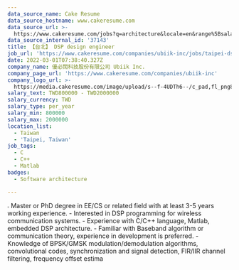 ```yaml
---
data_source_name: Cake Resume
data_source_hostname: www.cakeresume.com
data_source_url: >-
  https://www.cakeresume.com/jobs?q=architecture&locale=en&range%5Bsalary_range%5D%5Bmin%5D=1000000&page=4
data_source_internal_id: '37143'
title: 【台北】 DSP design engineer
job_url: 'https://www.cakeresume.com/companies/ubiik-inc/jobs/taipei-dsp-design-engineer'
date: 2022-03-01T07:38:40.327Z
company_name: 優必闊科技股份有限公司 Ubiik Inc.
company_page_url: 'https://www.cakeresume.com/companies/ubiik-inc'
company_logo_url: >-
  https://media.cakeresume.com/image/upload/s--f-4UDTh6--/c_pad,fl_png8,h_200,w_200/v1616729462/w5oshimuxmurdi30f270.png
salary_text: TWD800000 - TWD2000000
salary_currency: TWD
salary_type: per_year
salary_min: 800000
salary_max: 2000000
location_list:
  - Taiwan
  - 'Taipei, Taiwan'
job_tags:
  - C
  - C++
  - Matlab
badges:
  - Software architecture

---
```


˗ Master or PhD degree in EE/CS or related field with at least 3-5 years working experience. - Interested in DSP programming for wireless communication systems. - Experience with C/C++ language, Matlab, embedded DSP architecture. - Familiar with Baseband algorithm or communication theory, experience in development is preferred. - Knowledge of BPSK/GMSK modulation/demodulation algorithms, convolutional codes, synchronization and signal detection, FIR/IIR channel filtering, frequency offset estima